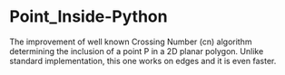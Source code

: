 # Point_Inside-Python
The improvement of well known Crossing Number (cn) algorithm determining the inclusion of a point P in a 2D planar polygon. Unlike standard implementation, this one works on edges and it is even faster.
